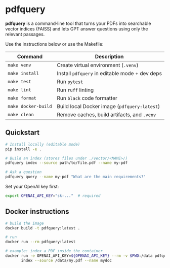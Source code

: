 # pdfquery

**pdfquery** is a command‑line tool that turns your PDFs into searchable
vector indices (FAISS) and lets GPT answer questions using only the relevant
passages.

Use the instructions below or use the Makefile:

| Command        | Description                                      |
|----------------|--------------------------------------------------|
| `make venv`         | Create virtual environment (`.venv`)             |
| `make install`      | Install `pdfquery` in editable mode + dev deps   |
| `make test`         | Run `pytest`                                     |
| `make lint`         | Run `ruff` linting                               |
| `make format`       | Run `black` code formatter                       |
| `make docker-build` | Build local Docker image (`pdfquery:latest`)     |
| `make clean`        | Remove caches, build artifacts, and `.venv`      |

## Quickstart

```bash
# Install locally (editable mode)
pip install -e .

# Build an index (stores files under ./vector/<NAME>/)
pdfquery index --source path/to/file.pdf --name my‑pdf

# Ask a question
pdfquery query --name my‑pdf "What are the main requirements?"
```

Set your OpenAI key first:

```bash
export OPENAI_API_KEY="sk‑..."  # required
```

## Docker instructions

```bash
# build the image
docker build -t pdfquery:latest .

# run
docker run --rm pdfquery:latest

# example: index a PDF inside the container
docker run -e OPENAI_API_KEY=${OPENAI_API_KEY} --rm -v $PWD:/data pdfquery:latest \
       index --source /data/my.pdf --name mydoc
```
